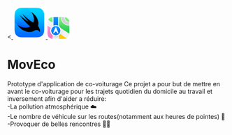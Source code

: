 <<a href="https://developer.apple.com/xcode/swiftui/">
  <img src="https://raw.githubusercontent.com/CardinalJV/CardinalJV/main/assets/logo-swift/swiftui-96x96_2x.png" alt="SwiftUI" title="SwiftUI" width="75" height="75"/>
</a>
  <a href="https://developer.apple.com/documentation/mapkit/">
  <img src="https://raw.githubusercontent.com/CardinalJV/CardinalJV/main/assets/logo-swift/maps-96x96_2x.png" alt="MapKit" title="MapKit" width="50" height="50"/>
</a>
  

# MovEco

  
Prototype d'application de co-voiturage
Ce projet a pour but de mettre en avant le co-voiturage pour les trajets quotidien du domicile au travail et inversement afin d'aider a réduire:  
-La pollution atmosphérique ☁️  
-Le nombre de véhicule sur les routes(notamment aux heures de pointes) 😤  
-Provoquer de belles rencontres 🫶🏽
